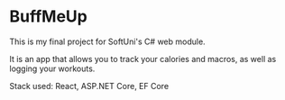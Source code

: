 <div>
    <h1>BuffMeUp</h1>
    <p>This is my final project for SoftUni's C# web module.</p>
    <p>It is an app that allows you to track your calories and macros, as well as logging your workouts.</p>
    <p>Stack used: React, ASP.NET Core, EF Core</p>
</div>
